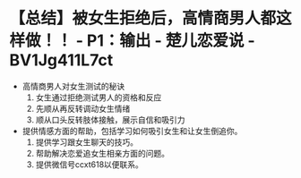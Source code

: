 # 【总结】被女生拒绝后，高情商男人都这样做！！ - P1：输出 - 楚儿恋爱说 - BV1Jg411L7ct

-   高情商男人对女生测试的秘诀
    1.  女生通过拒绝测试男人的资格和反应
    2.  先顺从再反转调动女生情绪
    3.  顺从口头反转肢体接触，展示自信和吸引力
-   提供情感方面的帮助，包括学习如何吸引女生和让女生倒追你。
    1.  提供学习跟女生聊天的技巧。
    2.  帮助解决恋爱追女生相亲方面的问题。
    3.  提供微信号ccxt618以便联系。